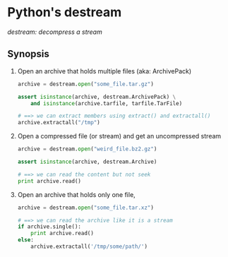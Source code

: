 Python's destream
=================

_destream: decompress a stream_

Synopsis
--------

1.  Open an archive that holds multiple files (aka: ArchivePack)
    ```python
    archive = destream.open("some_file.tar.gz")

    assert isinstance(archive, destream.ArchivePack) \
        and isinstance(archive.tarfile, tarfile.TarFile)

    # ==> we can extract members using extract() and extractall()
    archive.extractall("/tmp")
    ```
2.  Open a compressed file (or stream) and get an uncompressed stream
    ```python
    archive = destream.open("weird_file.bz2.gz")

    assert isinstance(archive, destream.Archive)

    # ==> we can read the content but not seek
    print archive.read()
    ```
3.  Open an archive that holds only one file,
    ```python
    archive = destream.open("some_file.tar.xz")

    # ==> we can read the archive like it is a stream
    if archive.single():
        print archive.read()
    else:
        archive.extractall('/tmp/some/path/')
    ```
